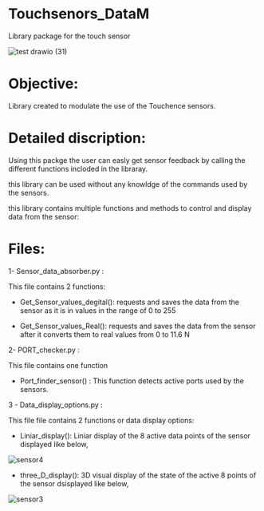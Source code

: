 # Touchsenors_DataM
Library package for the touch sensor


![test drawio (31)](https://user-images.githubusercontent.com/47193436/159407992-8b329eaf-29ef-4362-852c-22d51ea92d5b.png)


# Objective:

Library created to modulate the use of the Touchence sensors. 


# Detailed discription: 
Using this packge the user can easly get sensor feedback by calling the different functions incloded in the libraray.

this library can be used without any knowldge of the commands used by the sensors. 

this library contains multiple functions and methods to control and display data from the sensor: 

# Files:

1-  Sensor_data_absorber.py : 


This file contains 2 functions: 

-  Get_Sensor_values_degital(): requests and saves the data from the sensor as it is in values in the range of 0 to 255 


-  Get_Sensor_values_Real(): requests and saves the data from the sensor after it converts them to real values from 0 to 11.6 N



2-  PORT_checker.py : 

This file contains one function


- Port_finder_sensor() :  This function detects active ports used by the sensors. 



3 - Data_display_options.py :


This file  file contains 2 functions or data display options:

- Liniar_display(): Liniar display of the 8 active data points of the sensor displayed like below, 


![sensor4](https://user-images.githubusercontent.com/47193436/159410352-a009306a-4419-4a04-9a4d-673191e587ac.PNG)




-  three_D_display(): 3D visual display of the state of the active 8 points of the sensor dsisplayed like below, 



![sensor3](https://user-images.githubusercontent.com/47193436/159410316-5157fe9f-bef9-406b-b208-9077ed1cd820.PNG)


